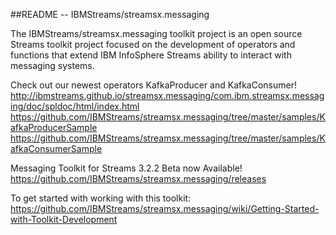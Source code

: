##README --  IBMStreams/streamsx.messaging

The IBMStreams/streamsx.messaging toolkit project is an open source Streams toolkit project focused on the development of operators and functions that extend IBM InfoSphere Streams ability to interact with messaging systems.

Check out our newest operators KafkaProducer and KafkaConsumer!
http://ibmstreams.github.io/streamsx.messaging/com.ibm.streamsx.messaging/doc/spldoc/html/index.html
https://github.com/IBMStreams/streamsx.messaging/tree/master/samples/KafkaProducerSample
https://github.com/IBMStreams/streamsx.messaging/tree/master/samples/KafkaConsumerSample


Messaging Toolkit for Streams 3.2.2 Beta now Available!
https://github.com/IBMStreams/streamsx.messaging/releases


 To get started with working with this toolkit:
https://github.com/IBMStreams/streamsx.messaging/wiki/Getting-Started-with-Toolkit-Development
